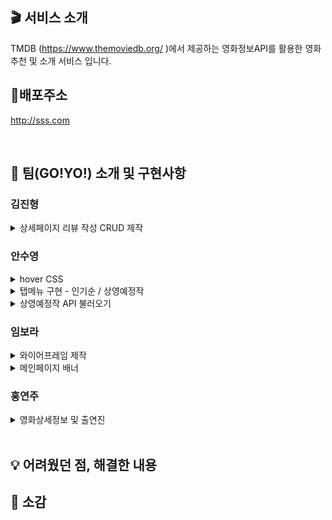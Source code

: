 ## 🎬 서비스 소개

TMDB (https://www.themoviedb.org/ )에서 제공하는 영화정보API를 활용한 영화추천 및 소개 서비스 입니다.

## 🔗배포주소

http://sss.com

<br>

## 🙌 팀(GO!YO!) 소개 및 구현사항

### 김진형

<details>
<summary>상세페이지 리뷰 작성 CRUD 제작</summary>
- *Write here!*<br>
- *Write here!*
</details>

### 안수영

<details>
<summary>hover CSS</summary>
- *Write here!*<br>
- *Write here!*
</details>
<details>
<summary>탭메뉴 구현 - 인기순 / 상영예정작</summary>
- *Write here!*<br>
- *Write here!*
</details>
<details>
<summary>상영예정작 API 불러오기</summary>
- *Write here!*<br>
- *Write here!*
</details>

### 임보라

<details>
<summary>와이어프레임 제작</summary>
- *Write here!*<br>
- *Write here!*
</details>
<details>
<summary>메인페이지 배너</summary>
- *Write here!*<br>
- *Write here!*
</details>

### 홍연주

<details>
<summary>영화상세정보 및 출연진</summary>
 - *Write here!*<br>
 - *Write here!*
</details>

<br>

## 💡 어려웠던 점, 해결한 내용

## 🎤 소감
